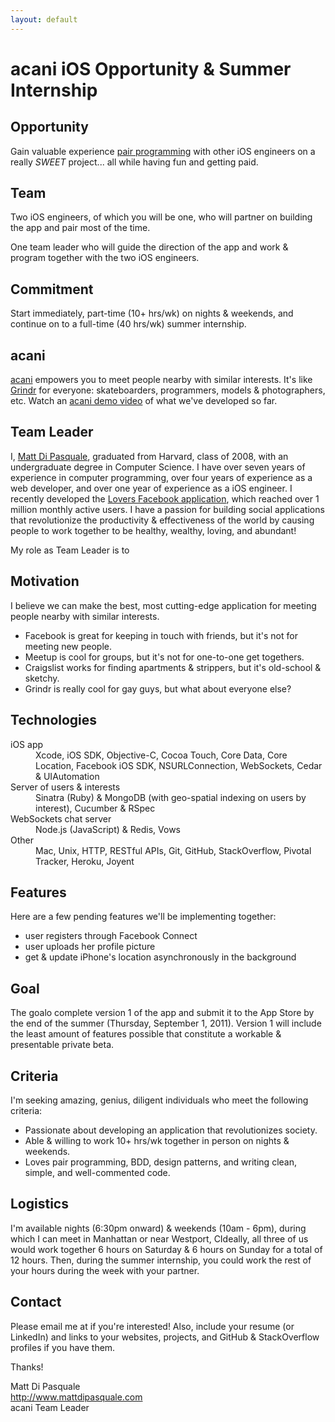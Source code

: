 ```yaml
---
layout: default
---
```


# acani iOS Opportunity & Summer Internship


## Opportunity

Gain valuable experience [pair programming](http://j.mp/cuq3vn) with other iOS engineers on a really *SWEET* project... all while having fun and getting paid.

## Team

Two iOS engineers, of which you will be one, who will partner on building the app and pair most of the time.

One team leader who will guide the direction of the app and work & program together with the two iOS engineers.

## Commitment

Start immediately, part-time (10+ hrs/wk) on nights & weekends, and continue on to a full-time (40 hrs/wk) summer internship.

## acani

[acani](/) empowers you to meet people nearby with similar interests. It's like [Grindr](http://www.grindr.com) for everyone: skateboarders, programmers, models & photographers, etc. Watch an [acani demo video](/videos/acani-demo-2011-03-20.mov) of what we've developed so far.

## Team Leader

I, [Matt Di Pasquale](http://www.mattdipasquale.com), graduated from Harvard, class of 2008, with an undergraduate degree in Computer Science. I have over seven years of experience in computer programming, over four years of experience as a web developer, and over one year of experience as a iOS engineer. I recently developed the [Lovers Facebook application](http://j.mp/mylovers), which reached over 1 million monthly active users. I have a passion for building social applications that revolutionize the productivity & effectiveness of the world by causing people to work together to be healthy, wealthy, loving, and abundant!

My role as Team Leader is to 

## Motivation

I believe we can make the best, most cutting-edge application for meeting people nearby with similar interests.

- Facebook is great for keeping in touch with friends, but it's not for meeting new people.
- Meetup is cool for groups, but it's not for one-to-one get togethers.
- Craigslist works for finding apartments & strippers, but it's old-school & sketchy.
- Grindr is really cool for gay guys, but what about everyone else?

## Technologies

<dl>
  <dt>iOS app</dt>
  <dd>Xcode, iOS SDK, Objective-C, Cocoa Touch, Core Data, Core Location, Facebook iOS SDK, NSURLConnection, WebSockets, Cedar & UIAutomation</dd>
  <dt>Server of users & interests</dt>
  <dd>Sinatra (Ruby) & MongoDB (with geo-spatial indexing on users by interest), Cucumber & RSpec</dd>
  <dt>WebSockets chat server</dt>
  <dd>Node.js (JavaScript) & Redis, Vows</dd>
  <dt>Other</dt>
  <dd>Mac, Unix, HTTP, RESTful APIs, Git, GitHub, StackOverflow, Pivotal Tracker, Heroku, Joyent</dd>
</dl>

## Features

Here are a few pending features we'll be implementing together:

- user registers through Facebook Connect
- user uploads her profile picture
- get & update iPhone's location asynchronously in the background

## Goal

The goalo complete version 1 of the app and submit it to the App Store by the end of the summer (Thursday, September 1, 2011). Version 1 will include the least amount of features possible that constitute a workable & presentable private beta.

## Criteria

I'm seeking amazing, genius, diligent individuals who meet the following criteria:

- Passionate about developing an application that revolutionizes society.
- Able & willing to work 10+ hrs/wk together in person on nights & weekends.
- Loves pair programming, BDD, design patterns, and writing clean, simple, and well-commented code.

## Logistics

I'm available nights (6:30pm onward) & weekends (10am - 6pm), during which I can meet in Manhattan or near Westport, CIdeally, all three of us would work together 6 hours on Saturday & 6 hours on Sunday for a total of 12 hours. Then, during the summer internship, you could work the rest of your hours during the week with your partner.

## Contact

Please email me at <script>eval(decodeURIComponent('%64%6f%63%75%6d%65%6e%74%2e%77%72%69%74%65%28%27%3c%61%20%63%6c%61%73%73%3d%5c%22%65%6d%61%69%6c%5c%22%20%68%72%65%66%3d%5c%22%6d%61%69%6c%74%6f%3a%6c%69%76%65%6c%6f%76%65%70%72%6f%73%70%65%72%40%67%6d%61%69%6c%2e%63%6f%6d%5c%22%3e%6c%69%76%65%6c%6f%76%65%70%72%6f%73%70%65%72%40%67%6d%61%69%6c%2e%63%6f%6d%3c%5c%2f%61%3e%27%29%3b'))</script> if you're interested! Also, include your resume (or LinkedIn) and links to your websites, projects, and GitHub & StackOverflow profiles if you have them.

Thanks!

Matt Di Pasquale  
<http://www.mattdipasquale.com>  
acani Team Leader
